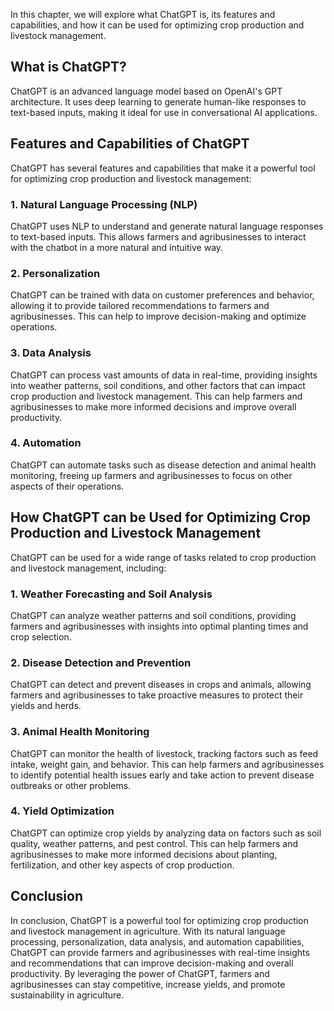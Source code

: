 
In this chapter, we will explore what ChatGPT is, its features and capabilities, and how it can be used for optimizing crop production and livestock management.

What is ChatGPT?
----------------

ChatGPT is an advanced language model based on OpenAI's GPT architecture. It uses deep learning to generate human-like responses to text-based inputs, making it ideal for use in conversational AI applications.

Features and Capabilities of ChatGPT
------------------------------------

ChatGPT has several features and capabilities that make it a powerful tool for optimizing crop production and livestock management:

### 1. Natural Language Processing (NLP)

ChatGPT uses NLP to understand and generate natural language responses to text-based inputs. This allows farmers and agribusinesses to interact with the chatbot in a more natural and intuitive way.

### 2. Personalization

ChatGPT can be trained with data on customer preferences and behavior, allowing it to provide tailored recommendations to farmers and agribusinesses. This can help to improve decision-making and optimize operations.

### 3. Data Analysis

ChatGPT can process vast amounts of data in real-time, providing insights into weather patterns, soil conditions, and other factors that can impact crop production and livestock management. This can help farmers and agribusinesses to make more informed decisions and improve overall productivity.

### 4. Automation

ChatGPT can automate tasks such as disease detection and animal health monitoring, freeing up farmers and agribusinesses to focus on other aspects of their operations.

How ChatGPT can be Used for Optimizing Crop Production and Livestock Management
-------------------------------------------------------------------------------

ChatGPT can be used for a wide range of tasks related to crop production and livestock management, including:

### 1. Weather Forecasting and Soil Analysis

ChatGPT can analyze weather patterns and soil conditions, providing farmers and agribusinesses with insights into optimal planting times and crop selection.

### 2. Disease Detection and Prevention

ChatGPT can detect and prevent diseases in crops and animals, allowing farmers and agribusinesses to take proactive measures to protect their yields and herds.

### 3. Animal Health Monitoring

ChatGPT can monitor the health of livestock, tracking factors such as feed intake, weight gain, and behavior. This can help farmers and agribusinesses to identify potential health issues early and take action to prevent disease outbreaks or other problems.

### 4. Yield Optimization

ChatGPT can optimize crop yields by analyzing data on factors such as soil quality, weather patterns, and pest control. This can help farmers and agribusinesses to make more informed decisions about planting, fertilization, and other key aspects of crop production.

Conclusion
----------

In conclusion, ChatGPT is a powerful tool for optimizing crop production and livestock management in agriculture. With its natural language processing, personalization, data analysis, and automation capabilities, ChatGPT can provide farmers and agribusinesses with real-time insights and recommendations that can improve decision-making and overall productivity. By leveraging the power of ChatGPT, farmers and agribusinesses can stay competitive, increase yields, and promote sustainability in agriculture.
